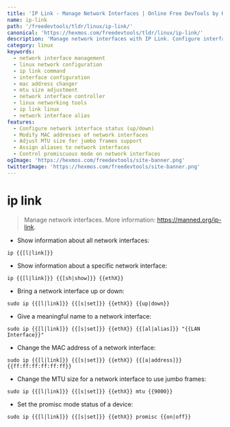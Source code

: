 ```yaml
---
title: 'IP Link - Manage Network Interfaces | Online Free DevTools by Hexmos'
name: ip-link
path: '/freedevtools/tldr/linux/ip-link/'
canonical: 'https://hexmos.com/freedevtools/tldr/linux/ip-link/'
description: 'Manage network interfaces with IP Link. Configure interface states, MAC addresses, and MTU settings with ease. Free online tool, no registration required.'
category: linux
keywords:
  - network interface management
  - linux network configuration
  - ip link command
  - interface configuration
  - mac address changer
  - mtu size adjustment
  - network interface controller
  - linux networking tools
  - ip link linux
  - network interface alias
features:
  - Configure network interface status (up/down)
  - Modify MAC addresses of network interfaces
  - Adjust MTU size for jumbo frames support
  - Assign aliases to network interfaces
  - Control promiscuous mode on network interfaces
ogImage: 'https://hexmos.com/freedevtools/site-banner.png'
twitterImage: 'https://hexmos.com/freedevtools/site-banner.png'
---
```


# ip link

> Manage network interfaces.
> More information: <https://manned.org/ip-link>.

- Show information about all network interfaces:

`ip {{[l|link]}}`

- Show information about a specific network interface:

`ip {{[l|link]}} {{[sh|show]}} {{ethX}}`

- Bring a network interface up or down:

`sudo ip {{[l|link]}} {{[s|set]}} {{ethX}} {{up|down}}`

- Give a meaningful name to a network interface:

`sudo ip {{[l|link]}} {{[s|set]}} {{ethX}} {{[al|alias]}} "{{LAN Interface}}"`

- Change the MAC address of a network interface:

`sudo ip {{[l|link]}} {{[s|set]}} {{ethX}} {{[a|address]}} {{ff:ff:ff:ff:ff:ff}}`

- Change the MTU size for a network interface to use jumbo frames:

`sudo ip {{[l|link]}} {{[s|set]}} {{ethX}} mtu {{9000}}`

- Set the promisc mode status of a device:

`sudo ip {{[l|link]}} {{[s|set]}} {{ethX}} promisc {{on|off}}`
